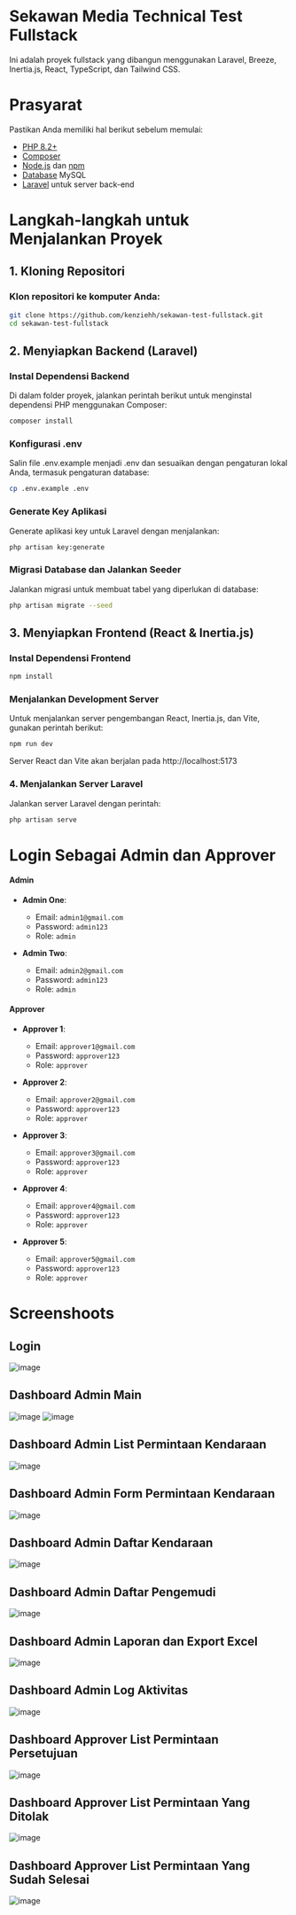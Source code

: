# Sekawan Media Technical Test Fullstack

Ini adalah proyek fullstack yang dibangun menggunakan Laravel, Breeze, Inertia.js, React, TypeScript, dan Tailwind CSS. 

# Prasyarat

Pastikan Anda memiliki hal berikut sebelum memulai:

- [PHP 8.2+](https://www.php.net/downloads.php)
- [Composer](https://getcomposer.org/download/)
- [Node.js](https://nodejs.org/) dan [npm](https://www.npmjs.com/get-npm) 
- [Database](https://www.mysql.com/) MySQL
- [Laravel](https://laravel.com/docs/11.x) untuk server back-end

# Langkah-langkah untuk Menjalankan Proyek

## 1. Kloning Repositori

### Klon repositori ke komputer Anda:

```bash
git clone https://github.com/kenziehh/sekawan-test-fullstack.git
cd sekawan-test-fullstack

```


## 2. Menyiapkan Backend (Laravel)
### Instal Dependensi Backend
Di dalam folder proyek, jalankan perintah berikut untuk menginstal dependensi PHP menggunakan Composer:

```bash
composer install
```

### Konfigurasi .env
Salin file .env.example menjadi .env dan sesuaikan dengan pengaturan lokal Anda, termasuk pengaturan database:
```bash
cp .env.example .env
```

### Generate Key Aplikasi
Generate aplikasi key untuk Laravel dengan menjalankan:
```bash
php artisan key:generate
```
### Migrasi Database dan Jalankan Seeder
Jalankan migrasi untuk membuat tabel yang diperlukan di database:

```bash
php artisan migrate --seed
```
## 3. Menyiapkan Frontend (React & Inertia.js)

### Instal Dependensi Frontend
```bash
npm install
```
### Menjalankan Development Server
Untuk menjalankan server pengembangan React, Inertia.js, dan Vite, gunakan perintah berikut:
```bash
npm run dev
```
Server React dan Vite akan berjalan pada http://localhost:5173
### 4. Menjalankan Server Laravel
Jalankan server Laravel dengan perintah:
```bash
php artisan serve
```
# Login Sebagai Admin dan Approver

#### Admin
- **Admin One**:  
  - Email: `admin1@gmail.com`  
  - Password: `admin123`  
  - Role: `admin`
  
- **Admin Two**:  
  - Email: `admin2@gmail.com`  
  - Password: `admin123`  
  - Role: `admin`

#### Approver
- **Approver 1**:  
  - Email: `approver1@gmail.com`  
  - Password: `approver123`  
  - Role: `approver`
  
- **Approver 2**:  
  - Email: `approver2@gmail.com`  
  - Password: `approver123`  
  - Role: `approver`

- **Approver 3**:  
  - Email: `approver3@gmail.com`  
  - Password: `approver123`  
  - Role: `approver`

- **Approver 4**:  
  - Email: `approver4@gmail.com`  
  - Password: `approver123`  
  - Role: `approver`

- **Approver 5**:  
  - Email: `approver5@gmail.com`  
  - Password: `approver123`  
  - Role: `approver`

# Screenshoots

## Login

![image](https://github.com/user-attachments/assets/4d0a609e-7204-4914-8804-60a7d5afc607)

## Dashboard Admin Main

![image](https://github.com/user-attachments/assets/e4f9106a-a5a8-4e19-a038-85c5879fdaab)
![image](https://github.com/user-attachments/assets/b5c6a7c1-a04a-4019-96a4-162e9665a7a8)

## Dashboard Admin List Permintaan Kendaraan

![image](https://github.com/user-attachments/assets/974d5b73-0663-45ee-87cb-bed5be131102)

## Dashboard Admin Form Permintaan Kendaraan
![image](https://github.com/user-attachments/assets/5c376ad5-de91-478c-b889-02a5fc2fa3bd)

## Dashboard Admin Daftar Kendaraan

![image](https://github.com/user-attachments/assets/3d59a9e6-f6da-42bf-ba81-56815f619584)

## Dashboard Admin Daftar Pengemudi

![image](https://github.com/user-attachments/assets/853980e0-0f74-4f41-987f-2bc8aa0f9af8)

## Dashboard Admin Laporan dan Export Excel

![image](https://github.com/user-attachments/assets/9ee4711d-2171-4972-8e76-486f742b75c0)

## Dashboard Admin Log Aktivitas

![image](https://github.com/user-attachments/assets/0274ec9b-7aee-4ce7-b57a-0d33b4a0ec10)

## Dashboard Approver List Permintaan Persetujuan

![image](https://github.com/user-attachments/assets/d78592a6-aea0-4094-8670-d8bd077d358a)

## Dashboard Approver List Permintaan Yang Ditolak

![image](https://github.com/user-attachments/assets/e23d53b5-8d05-46a1-b79f-f20f790d21bb)

## Dashboard Approver List Permintaan Yang Sudah Selesai

![image](https://github.com/user-attachments/assets/43467227-604b-4cb8-9e8d-b002dff59aa8)











